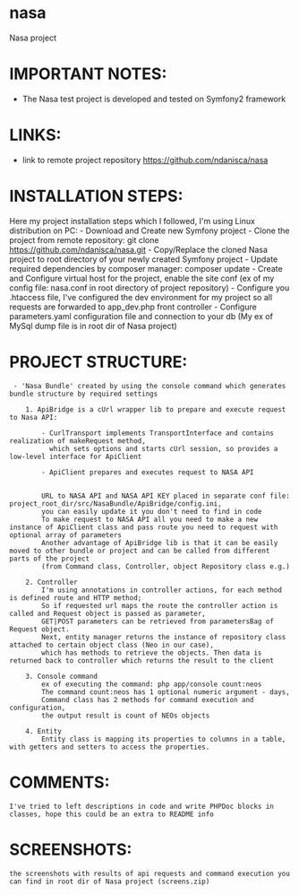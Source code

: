 # nasa
Nasa project

IMPORTANT NOTES:
==========================
- The Nasa test project is developed and tested on Symfony2 framework

LINKS:
==========================
- link to remote project repository
  https://github.com/ndanisca/nasa


INSTALLATION STEPS:
==========================
Here my project installation steps which I followed, I'm using Linux distribution on PC:
    -   Download and Create new Symfony project
    -   Clone the project from remote repository: git clone https://github.com/ndanisca/nasa.git
    -   Copy/Replace the cloned Nasa project to root directory of your newly created Symfony project
    -   Update required dependencies by composer manager: composer update
    -   Create and Configure virtual host for the project, enable the site conf (ex of my config file: nasa.conf in root directory of project repository)
    -   Configure you .htaccess file, I've configured the dev environment for my project so all requests are forwarded to app_dev.php front controller
    -   Configure parameters.yaml configuration file and connection to your db (My ex of MySql dump file is in root dir of Nasa project)


PROJECT STRUCTURE:
==========================
     - 'Nasa Bundle' created by using the console command which generates bundle structure by required settings

        1. ApiBridge is a cUrl wrapper lib to prepare and execute request to Nasa API:

            - CurlTransport implements TransportInterface and contains realization of makeRequest method,
              which sets options and starts cUrl session, so provides a low-level interface for ApiClient

            - ApiClient prepares and executes request to NASA API


            URL to NASA API and NASA API KEY placed in separate conf file: project_root_dir/src/NasaBundle/ApiBridge/config.ini,
            you can easily update it you don't need to find in code
            To make request to NASA API all you need to make a new instance of ApiClient class and pass route you need to request with optional array of parameters
            Another advantage of ApiBridge lib is that it can be easily moved to other bundle or project and can be called from different parts of the project
            (from Command class, Controller, object Repository class e.g.)

        2. Controller
            I'm using annotations in controller actions, for each method is defined route and HTTP method;
            So if requested url maps the route the controller action is called and Request object is passed as parameter,
            GET|POST parameters can be retrieved from parametersBag of Request object.
            Next, entity manager returns the instance of repository class attached to certain object class (Neo in our case),
            which has methods to retrieve the objects. Then data is returned back to controller which returns the result to the client

        3. Console command
            ex of executing the command: php app/console count:neos
            The command count:neos has 1 optional numeric argument - days,
            Command class has 2 methods for command execution and configuration,
            the output result is count of NEOs objects

        4. Entity
            Entity class is mapping its properties to columns in a table, with getters and setters to access the properties.


COMMENTS:
 ==========================
    I've tried to left descriptions in code and write PHPDoc blocks in classes, hope this could be an extra to README info

 SCREENSHOTS:
 ==========================
    the screenshots with results of api requests and command execution you can find in root dir of Nasa project (screens.zip)